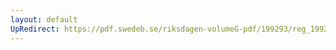 ```yaml
---
layout: default
UpRedirect: https://pdf.swedeb.se/riksdagen-volumeG-pdf/199293/reg_199293/reg_199293_0378.pdf
---
```

